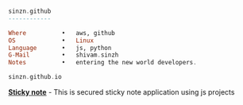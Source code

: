 ```haskell

sinzn.github
------------

Where          •   aws, github
OS             •   Linux
Language       •   js, python
G-Mail         •   shivam.sinzh
Notes          •   entering the new world developers.

sinzn.github.io
```
**[Sticky note](https://sinzn.github.io/sticky_notes/)** - This is secured sticky note application using js projects
